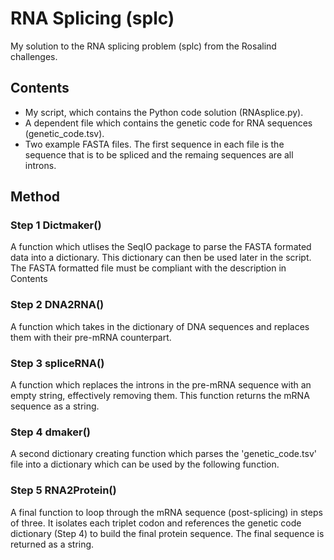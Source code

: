 # RNA Splicing (splc)

My solution to the RNA splicing problem (splc) from the Rosalind challenges.

## Contents

 - My script, which contains the Python code solution (RNAsplice.py).
 - A dependent file which contains the genetic code for RNA sequences (genetic_code.tsv).
 - Two example FASTA files. The first sequence in each file is the sequence that is to be spliced and the remaing sequences are all introns.

## Method

### Step 1 Dictmaker()

A function which utlises the SeqIO package to parse the FASTA formated data into a dictionary. This dictionary can then be used later in the script. The FASTA formatted file must be compliant with the description in Contents

### Step 2 DNA2RNA()

A function which takes in the dictionary of DNA sequences and replaces them with their pre-mRNA counterpart.

### Step 3 spliceRNA()

A function which replaces the introns in the pre-mRNA sequence with an empty string, effectively removing them. This function returns the mRNA sequence as a string.

### Step 4 dmaker()

A second dictionary creating function which parses the 'genetic_code.tsv' file into a dictionary which can be used by the following function.

### Step 5 RNA2Protein()

A final function to loop through the mRNA sequence (post-splicing) in steps of three. It isolates each triplet codon and references the genetic code dictionary (Step 4) to build the final protein sequence. The final sequence is returned as a string.
